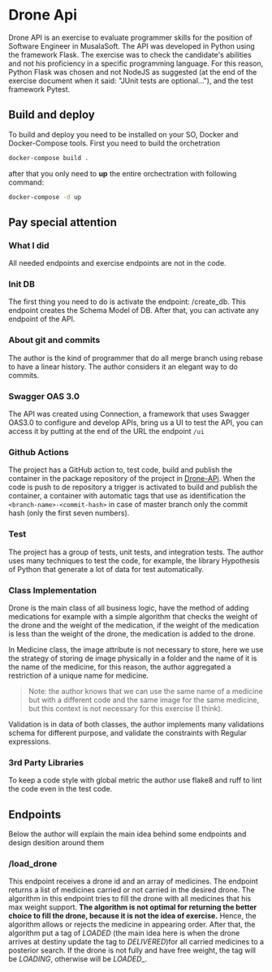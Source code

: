 # Drone Api

Drone API is an exercise to evaluate programmer skills for the position of Software Engineer in MusalaSoft. The API was developed in Python using the framework Flask. The exercise was to check the candidate's abilities and not his proficiency in a specific programming language. For this reason, Python Flask was chosen and not NodeJS as suggested (at the end of the exercise document when it said: "JUnit tests are optional..."), and the test framework Pytest.

## Build and deploy

To build and deploy you need to be installed on your SO, Docker and Docker-Compose tools. First you need to build the orchetration

```bash
docker-compose build .
```

after that you only need to **up** the entire orchectration with following command:

```bash
docker-compose -d up
```

## Pay special attention

### What I did

All needed endpoints and exercise endpoints are not in the code.

### Init DB

The first thing you need to do is activate the endpoint: /create_db. This endpoint creates the Schema Model of DB. After that, you can activate any endpoint of the API.

### About git and commits

The author is the kind of programmer that do all merge branch using rebase to have a linear history. The author considers it an elegant way to do commits.

### Swagger OAS 3.0

The API was created using Connection, a framework that uses Swagger OAS3.0 to configure and develop APIs, bring us a UI to test the API, you can access it by putting at the end of the URL the endpoint `/ui`

### Github Actions

The project has a GitHub action to, test code,  build and publish the container in the package repository of the project in [Drone-APi](https://github.com/alejandro-kid/drone-api/pkgs/container/drone-api). When the code is push to de repository a trigger is activated to build and publish the container, a container with automatic tags that use as identification the ```<branch-name>-<commit-hash>``` in case of master branch only the commit hash (only the first seven numbers).

### Test

The project has a group of tests, unit tests, and integration tests. The author uses many techniques to test the code, for example, the library Hypothesis of Python that generate a lot of data for test automatically.

### Class Implementation

Drone is the main class of all business logic, have the method of adding medications for example with a simple algorithm that checks the weight of the drone and the weight of the medication, if the weight of the medication is less than the weight of the drone, the medication is added to the drone.

In Medicine class, the image attribute is not necessary to store, here we use the strategy of storing de image physically in a folder and the name of it is the name of the medicine, for this reason, the author aggregated a restriction of a unique name for medicine.
> Note: the author knows that we can use the same name of a medicine but with a different code and the same image for the same medicine, but this context is not necessary for this exercise (I think).

Validation is in data of both classes, the author implements many validations schema for different purpose, and validate the constraints with Regular expressions.

### 3rd Party Libraries

To keep a code style with global metric the author use flake8 and ruff to lint the code even in the test code.

## Endpoints

Below the author will explain the main idea behind some endpoints and design desition around them

### /load_drone

This endpoint receives a drone id and an array of medicines. The endpoint returns a list of medicines carried or not carried in the desired drone. The algorithm in this endpoint tries to fill the drone with all medicines that his max weight support. **The algorithm is not optimal for returning the better choice to fill the drone, because it is not the idea of exercise.** Hence, the algorithm allows or rejects the medicine in appearing order. After that, the algorithm put a tag of _LOADED_ (the main idea here is when the drone arrives at destiny update the tag to _DELIVERED_)for all carried medicines to a posterior search. If the drone is not fully and have free weight, the tag will be _LOADING_, otherwise will be _LOADED__.

